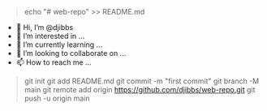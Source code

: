 > echo "# web-repo" >> README.md
- 👋 Hi, I’m @djibbs
- 👀 I’m interested in ...
- 🌱 I’m currently learning ...
- 💞️ I’m looking to collaborate on ...
- 📫 How to reach me ...
> git init
> git add README.md
> git commit -m "first commit"
> git branch -M main
> git remote add origin https://github.com/djibbs/web-repo.git
> git push -u origin main
